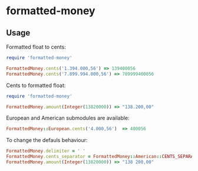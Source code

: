 # formatted-money

## Usage

Formatted float to cents:
```ruby
require 'formatted-money'

FormattedMoney.cents('1.394.000,56') => 139400056 
FormattedMoney.cents('7.899.994.000,56') => 789999400056
```
Cents to formatted float:
```ruby
require 'formatted-money'

FormattedMoney.amount(Integer(13820000)) => "138.200,00" 
```
European and American submodules are available:
```ruby
FormattedMoney::European.cents('4.000,56')  => 400056 
```
To change the defauls behaviour:
```ruby
FormattedMoney.delimiter = ' '
FormattedMoney.cents_separator = FormattedMoney::American::CENTS_SEPARATOR
FormattedMoney.amount(Integer(13820000)) => "138 200,00" 
```